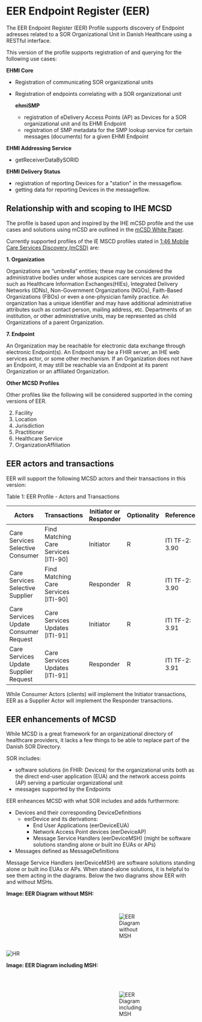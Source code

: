 # EER Endpoint Register (EER)

The EER Endpoint Register (EER) Profile supports discovery of Endpoint adresses related to a SOR Organizational Unit in Danish Healthcare using a RESTful interface.

This version of the profile supports registration of and querying for the following use cases:

**EHMI Core**
- Registration of communicating SOR organizational units
- Registration of endpoints correlating with a SOR organizational unit

  **ehmiSMP**
    - registration of eDelivery Access Points (AP) as Devices for a SOR organizational unit and its EHMI Endpoint
    - registration of SMP metadata for the SMP lookup service for certain messages (documents) for a given EHMI Endpoint


**EHMI Addressing Service**
- getReceiverDataBySORID

**EHMI Delivery Status**
- registration of reporting Devices for a "station" in the messageflow.
- getting data for reporting Devices in the messageflow.


## Relationship with and scoping to IHE MCSD

The profile is based upon and inspired by the IHE mCSD profile and the use cases and solutions using mCSD are outlined in the [mCSD White Paper](https://profiles.ihe.net/ITI/papers/mCSD/index.html).

Currently supported profiles of the IE MSCD profiles stated in [1:46 Mobile Care Services Discovery (mCSD)](https://profiles.ihe.net/ITI/mCSD/volume-1.html#1-46-mobile-care-services-discovery-mcsd) are:

**1. Organization**

Organizations are “umbrella” entities; these may be considered the administrative bodies under whose auspices care services are provided such as Healthcare Information Exchanges(HIEs), Integrated Delivery Networks (IDNs), Non-Government Organizations (NGOs), Faith-Based Organizations (FBOs) or even a one-physician family practice. An organization has a unique identifier and may have additional administrative attributes such as contact person, mailing address, etc. Departments of an institution, or other administrative units, may be represented as child Organizations of a parent Organization.

**7. Endpoint**

An Organization may be reachable for electronic data exchange through electronic Endpoint(s). An Endpoint may be a FHIR server, an IHE web services actor, or some other mechanism. If an Organization does not have an Endpoint, it may still be reachable via an Endpoint at its parent Organization or an affiliated Organization.

**Other MCSD Profiles**

Other profiles like the following will be considered supported in the coming versions of EER.

  2. Facility
  3. Location 
  4. Jurisdiction 
  5. Practitioner 
  6. Healthcare Service 
  8. OrganizationAffiliation 

## EER actors and transactions

EER will support the following MCSD actors and their transactions in this version:

Table 1: EER Profile - Actors and Transactions

| Actors | Transactions	| Initiator or Responder | Optionality | Reference |
| ------ | ------------ | ---------------------- | ----------- | --------- | 
| Care Services Selective Consumer	| Find Matching Care Services [ITI-90]	| Initiator	| R	| ITI TF-2: 3.90
| Care Services Selective Supplier	| Find Matching Care Services [ITI-90]	| Responder	| R	| ITI TF-2: 3.90
| Care Services Update Consumer	Request | Care Services Updates [ITI-91]	| Initiator	| R	| ITI TF-2: 3.91
| Care Services Update Supplier	Request | Care Services Updates [ITI-91]	| Responder	| R	| ITI TF-2: 3.91

While Consumer Actors (clients) will implement the Initiator transactions, EER as a Supplier Actor will implement the Responder transactions.

## EER enhancements of MCSD

While MCSD is a great framework for an organizational directory of healthcare providers, it lacks a few things to be able to replace part of the Danish SOR Directory.

SOR includes:

- software solutions (in FHIR: Devices) for the organizational units both as the direct end-user application (EUA) and the network access points (AP) serving a particular organizational unit
- messages supported by the Endpoints

EER enheances MCSD with what SOR includes and adds furthermore:

- Devices and their corresponding DeviceDefinitions
  - eerDevice and its derivations:
    - End User Applications (eerDeviceEUA)
    - Network Access Point devices (eerDeviceAP)
    - Message Service Handlers (eerDeviceMSH) (might be software solutions standing alone or built ino EUAs or APs)
- Messages defined as MessageDefinitions

Message Service Handlers (eerDeviceMSH) are software solutions standing alone or built ino EUAs or APs. When stand-alone solutions, it is helpful to see them acting in the diagrams. Below the two diagrams show EER with and without MSHs.

**Image: EER Diagram without MSH:**
<br>

<img src="EER_overall.png" alt="EER Diagram without MSH" style="vertical-align:middle;margin:30px 300px">
<br clear="all">

<!--div>
{% include eerDiagramWithoutMSH.svg %}
</div-->


<img src="hr.png" alt="HR">
<p>

**Image: EER Diagram including MSH:**

<br>

<img src="EER_overall_withMSH.png" alt="EER Diagram including MSH" style="vertical-align:middle;margin:30px 300px">

<!--div>
{% include eerDiagramWithMSH.svg %}
</div-->
<br clear="all">
